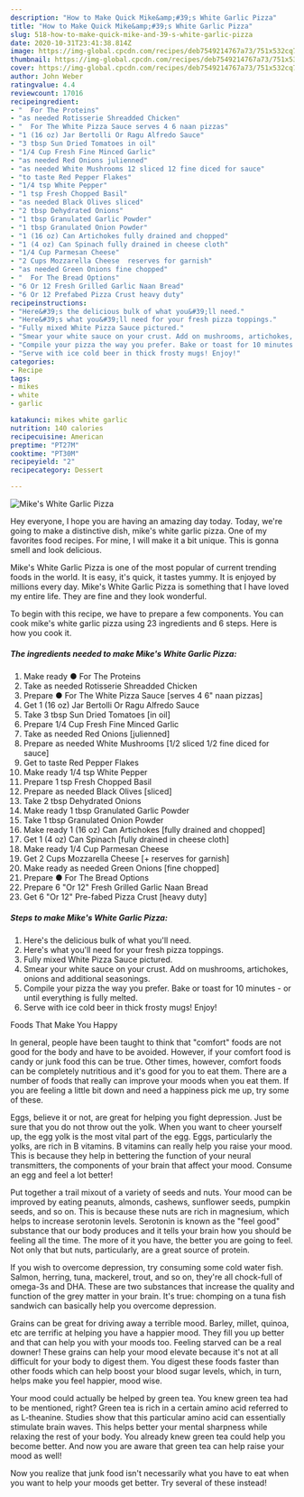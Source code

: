 ```yaml
---
description: "How to Make Quick Mike&amp;#39;s White Garlic Pizza"
title: "How to Make Quick Mike&amp;#39;s White Garlic Pizza"
slug: 518-how-to-make-quick-mike-and-39-s-white-garlic-pizza
date: 2020-10-31T23:41:38.814Z
image: https://img-global.cpcdn.com/recipes/deb7549214767a73/751x532cq70/mikes-white-garlic-pizza-recipe-main-photo.jpg
thumbnail: https://img-global.cpcdn.com/recipes/deb7549214767a73/751x532cq70/mikes-white-garlic-pizza-recipe-main-photo.jpg
cover: https://img-global.cpcdn.com/recipes/deb7549214767a73/751x532cq70/mikes-white-garlic-pizza-recipe-main-photo.jpg
author: John Weber
ratingvalue: 4.4
reviewcount: 17016
recipeingredient:
- "  For The Proteins"
- "as needed Rotisserie Shreadded Chicken"
- "  For The White Pizza Sauce serves 4 6 naan pizzas"
- "1 (16 oz) Jar Bertolli Or Ragu Alfredo Sauce"
- "3 tbsp Sun Dried Tomatoes in oil"
- "1/4 Cup Fresh Fine Minced Garlic"
- "as needed Red Onions julienned"
- "as needed White Mushrooms 12 sliced 12 fine diced for sauce"
- "to taste Red Pepper Flakes"
- "1/4 tsp White Pepper"
- "1 tsp Fresh Chopped Basil"
- "as needed Black Olives sliced"
- "2 tbsp Dehydrated Onions"
- "1 tbsp Granulated Garlic Powder"
- "1 tbsp Granulated Onion Powder"
- "1 (16 oz) Can Artichokes fully drained and chopped"
- "1 (4 oz) Can Spinach fully drained in cheese cloth"
- "1/4 Cup Parmesan Cheese"
- "2 Cups Mozzarella Cheese  reserves for garnish"
- "as needed Green Onions fine chopped"
- "  For The Bread Options"
- "6 Or 12 Fresh Grilled Garlic Naan Bread"
- "6 Or 12 Prefabed Pizza Crust heavy duty"
recipeinstructions:
- "Here&#39;s the delicious bulk of what you&#39;ll need."
- "Here&#39;s what you&#39;ll need for your fresh pizza toppings."
- "Fully mixed White Pizza Sauce pictured."
- "Smear your white sauce on your crust. Add on mushrooms, artichokes, onions and additional seasonings."
- "Compile your pizza the way you prefer. Bake or toast for 10 minutes - or until everything is fully melted."
- "Serve with ice cold beer in thick frosty mugs! Enjoy!"
categories:
- Recipe
tags:
- mikes
- white
- garlic

katakunci: mikes white garlic 
nutrition: 140 calories
recipecuisine: American
preptime: "PT27M"
cooktime: "PT30M"
recipeyield: "2"
recipecategory: Dessert

---
```



![Mike&#39;s White Garlic Pizza](https://img-global.cpcdn.com/recipes/deb7549214767a73/751x532cq70/mikes-white-garlic-pizza-recipe-main-photo.jpg)

Hey everyone, I hope you are having an amazing day today. Today, we're going to make a distinctive dish, mike&#39;s white garlic pizza. One of my favorites food recipes. For mine, I will make it a bit unique. This is gonna smell and look delicious.



Mike&#39;s White Garlic Pizza is one of the most popular of current trending foods in the world. It is easy, it's quick, it tastes yummy. It is enjoyed by millions every day. Mike&#39;s White Garlic Pizza is something that I have loved my entire life. They are fine and they look wonderful.


To begin with this recipe, we have to prepare a few components. You can cook mike&#39;s white garlic pizza using 23 ingredients and 6 steps. Here is how you cook it.

<!--inarticleads1-->

##### The ingredients needed to make Mike&#39;s White Garlic Pizza:

1. Make ready  ● For The Proteins
1. Take as needed Rotisserie Shreadded Chicken
1. Prepare  ● For The White Pizza Sauce [serves 4 6&#34; naan pizzas]
1. Get 1 (16 oz) Jar Bertolli Or Ragu Alfredo Sauce
1. Take 3 tbsp Sun Dried Tomatoes [in oil]
1. Prepare 1/4 Cup Fresh Fine Minced Garlic
1. Take as needed Red Onions [julienned]
1. Prepare as needed White Mushrooms [1/2 sliced 1/2 fine diced for sauce]
1. Get to taste Red Pepper Flakes
1. Make ready 1/4 tsp White Pepper
1. Prepare 1 tsp Fresh Chopped Basil
1. Prepare as needed Black Olives [sliced]
1. Take 2 tbsp Dehydrated Onions
1. Make ready 1 tbsp Granulated Garlic Powder
1. Take 1 tbsp Granulated Onion Powder
1. Make ready 1 (16 oz) Can Artichokes [fully drained and chopped]
1. Get 1 (4 oz) Can Spinach [fully drained in cheese cloth]
1. Make ready 1/4 Cup Parmesan Cheese
1. Get 2 Cups Mozzarella Cheese [+ reserves for garnish]
1. Make ready as needed Green Onions [fine chopped]
1. Prepare  ● For The Bread Options
1. Prepare 6 &#34;Or 12&#34; Fresh Grilled Garlic Naan Bread
1. Get 6 &#34;Or 12&#34; Pre-fabed Pizza Crust [heavy duty]




<!--inarticleads2-->

##### Steps to make Mike&#39;s White Garlic Pizza:

1. Here&#39;s the delicious bulk of what you&#39;ll need.
1. Here&#39;s what you&#39;ll need for your fresh pizza toppings.
1. Fully mixed White Pizza Sauce pictured.
1. Smear your white sauce on your crust. Add on mushrooms, artichokes, onions and additional seasonings.
1. Compile your pizza the way you prefer. Bake or toast for 10 minutes - or until everything is fully melted.
1. Serve with ice cold beer in thick frosty mugs! Enjoy!




Foods That Make You Happy


In general, people have been taught to think that "comfort" foods are not good for the body and have to be avoided. However, if your comfort food is candy or junk food this can be true. Other times, however, comfort foods can be completely nutritious and it's good for you to eat them. There are a number of foods that really can improve your moods when you eat them. If you are feeling a little bit down and need a happiness pick me up, try some of these.

Eggs, believe it or not, are great for helping you fight depression. Just be sure that you do not throw out the yolk. When you want to cheer yourself up, the egg yolk is the most vital part of the egg. Eggs, particularly the yolks, are rich in B vitamins. B vitamins can really help you raise your mood. This is because they help in bettering the function of your neural transmitters, the components of your brain that affect your mood. Consume an egg and feel a lot better!

Put together a trail mixout of a variety of seeds and nuts. Your mood can be improved by eating peanuts, almonds, cashews, sunflower seeds, pumpkin seeds, and so on. This is because these nuts are rich in magnesium, which helps to increase serotonin levels. Serotonin is known as the "feel good" substance that our body produces and it tells your brain how you should be feeling all the time. The more of it you have, the better you are going to feel. Not only that but nuts, particularly, are a great source of protein.

If you wish to overcome depression, try consuming some cold water fish. Salmon, herring, tuna, mackerel, trout, and so on, they're all chock-full of omega-3s and DHA. These are two substances that increase the quality and function of the grey matter in your brain. It's true: chomping on a tuna fish sandwich can basically help you overcome depression. 

Grains can be great for driving away a terrible mood. Barley, millet, quinoa, etc are terrific at helping you have a happier mood. They fill you up better and that can help you with your moods too. Feeling starved can be a real downer! These grains can help your mood elevate because it's not at all difficult for your body to digest them. You digest these foods faster than other foods which can help boost your blood sugar levels, which, in turn, helps make you feel happier, mood wise.

Your mood could actually be helped by green tea. You knew green tea had to be mentioned, right? Green tea is rich in a certain amino acid referred to as L-theanine. Studies show that this particular amino acid can essentially stimulate brain waves. This helps better your mental sharpness while relaxing the rest of your body. You already knew green tea could help you become better. And now you are aware that green tea can help raise your mood as well!

Now you realize that junk food isn't necessarily what you have to eat when you want to help your moods get better. Try several of these instead!

